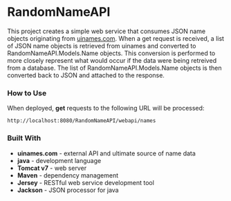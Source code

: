 # RandomNameAPI
This project creates a simple web service that consumes JSON name objects originating from [uinames.com](http://uinames.com). 
When a get request is received, a list of JSON name objects is retrieved from uinames and converted to 
RandomNameAPI.Models.Name objects. This conversion is performed to more closely represent what would occur if
the data were being retreived from a database. The list of RandomNameAPI.Models.Name objects is then converted 
back to JSON and attached to the response.

### How to Use
When deployed, **get** requests to the following URL will be processed:
```
http://localhost:8080/RandomNameAPI/webapi/names
```

### Built With
- **uinames.com** - external API and ultimate source of name data
- **java** - development language
- **Tomcat v7** - web server
- **Maven** - dependency management
- **Jersey** - RESTful web service development tool
- **Jackson** - JSON processor for java

